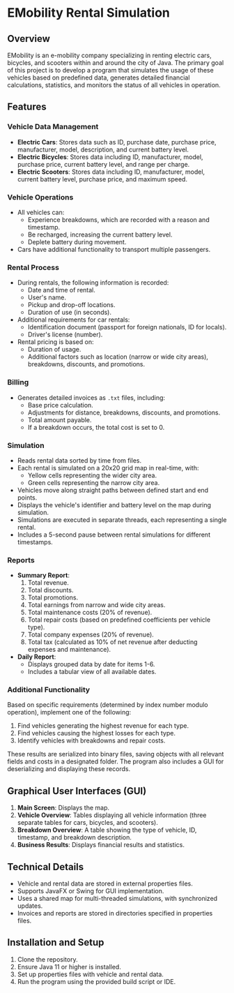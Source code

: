# EMobility Rental Simulation

## Overview

EMobility is an e-mobility company specializing in renting electric cars, bicycles, and scooters within and around the city of Java. The primary goal of this project is to develop a program that simulates the usage of these vehicles based on predefined data, generates detailed financial calculations, statistics, and monitors the status of all vehicles in operation.

## Features

### Vehicle Data Management
- **Electric Cars**: Stores data such as ID, purchase date, purchase price, manufacturer, model, description, and current battery level.
- **Electric Bicycles**: Stores data including ID, manufacturer, model, purchase price, current battery level, and range per charge.
- **Electric Scooters**: Stores data including ID, manufacturer, model, current battery level, purchase price, and maximum speed.

### Vehicle Operations
- All vehicles can:
  - Experience breakdowns, which are recorded with a reason and timestamp.
  - Be recharged, increasing the current battery level.
  - Deplete battery during movement.
- Cars have additional functionality to transport multiple passengers.

### Rental Process
- During rentals, the following information is recorded:
  - Date and time of rental.
  - User's name.
  - Pickup and drop-off locations.
  - Duration of use (in seconds).
- Additional requirements for car rentals:
  - Identification document (passport for foreign nationals, ID for locals).
  - Driver's license (number).
- Rental pricing is based on:
  - Duration of usage.
  - Additional factors such as location (narrow or wide city areas), breakdowns, discounts, and promotions.

### Billing
- Generates detailed invoices as `.txt` files, including:
  - Base price calculation.
  - Adjustments for distance, breakdowns, discounts, and promotions.
  - Total amount payable.
  - If a breakdown occurs, the total cost is set to 0.

### Simulation
- Reads rental data sorted by time from files.
- Each rental is simulated on a 20x20 grid map in real-time, with:
  - Yellow cells representing the wider city area.
  - Green cells representing the narrow city area.
- Vehicles move along straight paths between defined start and end points.
- Displays the vehicle's identifier and battery level on the map during simulation.
- Simulations are executed in separate threads, each representing a single rental.
- Includes a 5-second pause between rental simulations for different timestamps.

### Reports
- **Summary Report**:
  1. Total revenue.
  2. Total discounts.
  3. Total promotions.
  4. Total earnings from narrow and wide city areas.
  5. Total maintenance costs (20% of revenue).
  6. Total repair costs (based on predefined coefficients per vehicle type).
  7. Total company expenses (20% of revenue).
  8. Total tax (calculated as 10% of net revenue after deducting expenses and maintenance).
- **Daily Report**:
  - Displays grouped data by date for items 1-6.
  - Includes a tabular view of all available dates.

### Additional Functionality
Based on specific requirements (determined by index number modulo operation), implement one of the following:
1. Find vehicles generating the highest revenue for each type.
2. Find vehicles causing the highest losses for each type.
3. Identify vehicles with breakdowns and repair costs.

These results are serialized into binary files, saving objects with all relevant fields and costs in a designated folder. The program also includes a GUI for deserializing and displaying these records.

## Graphical User Interfaces (GUI)
1. **Main Screen**: Displays the map.
2. **Vehicle Overview**: Tables displaying all vehicle information (three separate tables for cars, bicycles, and scooters).
3. **Breakdown Overview**: A table showing the type of vehicle, ID, timestamp, and breakdown description.
4. **Business Results**: Displays financial results and statistics.

## Technical Details
- Vehicle and rental data are stored in external properties files.
- Supports JavaFX or Swing for GUI implementation.
- Uses a shared map for multi-threaded simulations, with synchronized updates.
- Invoices and reports are stored in directories specified in properties files.

## Installation and Setup
1. Clone the repository.
2. Ensure Java 11 or higher is installed.
3. Set up properties files with vehicle and rental data.
4. Run the program using the provided build script or IDE.
